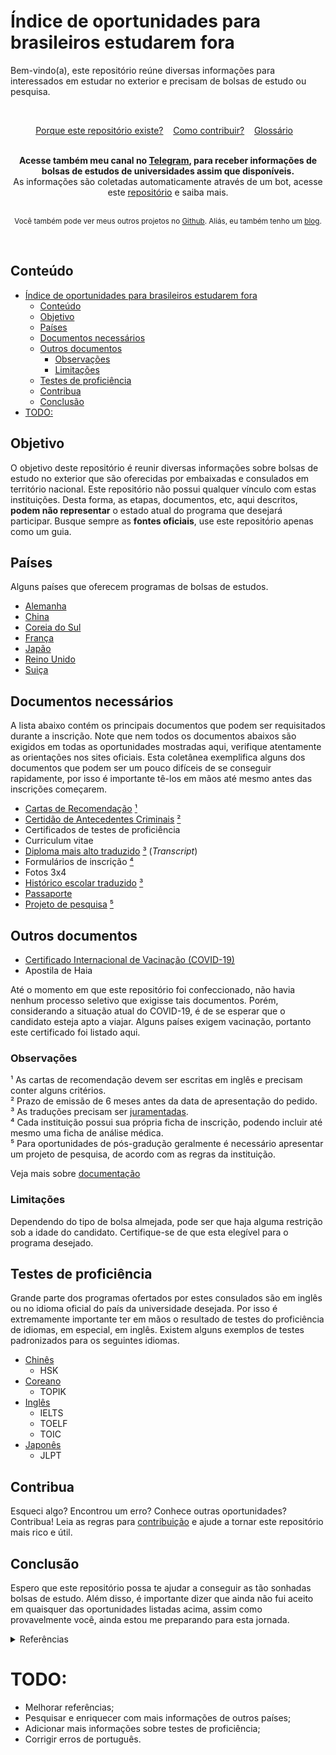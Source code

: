# Índice de oportunidades para brasileiros estudarem fora

Bem-vindo(a), este repositório reúne diversas informações para interessados em estudar no exterior e precisam de bolsas de estudo ou pesquisa.

<br>

<p align="center">
  <a href="./why.md">Porque este repositório existe?</a>&nbsp;&nbsp;&nbsp;
  <a href="./CONTRIBUTING.md">Como contribuir?</a>&nbsp;&nbsp;&nbsp;
  <a href="./glossary.md">Glossário</a>&nbsp;&nbsp;&nbsp;
</p>

<br>

<div align="center">
  <b>Acesse também meu canal no <a href="https://t.me/+LUWAZNQoHSs0MTBh">Telegram</a>, para receber informações de bolsas de estudos de universidades assim que disponíveis.</b><br>
  As informações são coletadas automaticamente através de um bot, acesse este <a href="https://github.com/Daniel-EST/scholarships-alerts">repositório</a> e saiba mais.
</div>

<br>

<p align="center">
  <sub>Você também pode ver meus outros projetos no <a href="https://www.github.com/Daniel-EST">Github</a>. Aliás, eu também tenho um <a href="https://www.danields.me">blog</a>.
</p>

<br>


## Conteúdo

- [Índice de oportunidades para brasileiros estudarem fora](#índice-de-oportunidades-para-brasileiros-estudarem-fora)
  - [Conteúdo](#conteúdo)
  - [Objetivo](#objetivo)
  - [Países](#países)
  - [Documentos necessários](#documentos-necessários)
  - [Outros documentos](#outros-documentos)
    - [Observações](#observações)
    - [Limitações](#limitações)
  - [Testes de proficiência](#testes-de-proficiência)
  - [Contribua](#contribua)
  - [Conclusão](#conclusão)
- [TODO:](#todo)

## Objetivo

O objetivo deste repositório é reunir diversas informações sobre bolsas de estudo no exterior que são oferecidas por embaixadas e consulados em território nacional. 
Este repositório não possui qualquer vínculo com estas instituições. Desta forma, as etapas, documentos, etc, aqui descritos, **podem não representar** o estado atual do programa que desejará participar. Busque sempre as **fontes oficiais**, use este repositório apenas como um guia.

## Países

Alguns países que oferecem programas de bolsas de estudos.

- [Alemanha](./scholarships/germany/)
- [China](./scholarships/china/)
- [Coreia do Sul](./scholarships/south_korea/)
- [França](./scholarships/france)
- [Japão](./scholarships/japan)
- [Reino Unido](./scolarships/uk/)
- [Suiça](./scolarships/switzerland/)

## Documentos necessários

A lista abaixo contém os principais documentos que podem ser requisitados durante a inscrição. Note que nem todos os documentos abaixos são exigidos em todas as oportunidades mostradas aqui, verifique atentamente as orientações nos sites oficiais. Esta coletânea exemplifica alguns dos documentos que podem ser um pouco difíceis de se conseguir rapidamente, por isso é importante tê-los em mãos até mesmo antes das inscrições começarem.

- [Cartas de Recomendação](./documents/recommendation-letter.md) [¹](#observações)
- [Certidão de Antecedentes Criminais](https://www.gov.br/pt-br/servicos/emitir-certidao-de-antecedentes-criminais) [²](#observações)
- Certificados de testes de proficiência
- Curriculum vitae
- [Diploma mais alto traduzido](./documents/degree-and-transcripts.md) [³](#observações) (_Transcript_)
- Formulários de inscrição [⁴](#observações)
- Fotos 3x4
- [Histórico escolar traduzido](./documents/degree-and-transcripts.md) [³](#observações)
- [Passaporte](https://www.gov.br/pt-br/servicos/obter-passaporte-comum-para-brasileiro)
- [Projeto de pesquisa](./documents/degree.md) [⁵](#observações)

## Outros documentos

- [Certificado Internacional de Vacinação (COVID-19)](https://www.gov.br/pt-br/servicos/obter-o-certificado-internacional-de-vacinacao-e-profilaxia)
- Apostila de Haia

Até o momento em que este repositório foi confeccionado, não havia nenhum processo seletivo que exigisse tais documentos. Porém, considerando a situação atual do COVID-19, é de se esperar que o candidato esteja apto a viajar. Alguns países exigem vacinação, portanto este certificado foi listado aqui.

### Observações

¹ As cartas de recomendação devem ser escritas em inglês e precisam conter alguns critérios.  
² Prazo de emissão de 6 meses antes da data de apresentação do pedido.  
³ As traduções precisam ser [juramentadas](./documents/degree-and-transcripts.md).  
⁴ Cada instituição possui sua própria ficha de inscrição, podendo incluir até mesmo uma ficha de análise médica.  
⁵ Para oportunidades de pós-gradução geralmente é necessário apresentar um projeto de pesquisa, de acordo com as regras da instituição.  

Veja mais sobre [documentação](./documents/)

### Limitações

Dependendo do tipo de bolsa almejada, pode ser que haja alguma restrição sob a idade do candidato. Certifique-se de que esta elegível para o programa desejado.

## Testes de proficiência

Grande parte dos programas ofertados por estes consulados são em inglês ou no idioma oficial do país da universidade desejada. Por isso é extremamente importante ter em mãos o resultado de testes do proficiência de idiomas, em especial, em inglês.
Existem alguns exemplos de testes padronizados para os seguintes idiomas.

- [Chinês](./languages/chinese.md)
  - HSK
- [Coreano](./languages/korean.md)
  - TOPIK
- [Inglês](./languages/english.md)
  - IELTS
  - TOELF
  - TOIC
- [Japonês](./languages/japanese.md)
  - JLPT

<!-- ## Outras recomendações
Lorem ipsum -->

## Contribua

Esqueci algo? Encontrou um erro? Conhece outras oportunidades? Contribua! Leia as regras para [contribuição](./CONTRIBUTING.md) e ajude a tornar este repositório mais rico e útil.

## Conclusão

Espero que este repositório possa te ajudar a conseguir as tão sonhadas bolsas de estudo. Além disso, é importante dizer que ainda não fui aceito em quaisquer das oportunidades listadas acima, assim como provavelmente você, ainda estou me preparando para esta jornada. 


<details>
  <summary>Referências</summary>
  <ul>
    <li><a href="#">https://www.estudarfora.org.br/bolsas-do-governo/</a></li>
    <li><a href="#">https://www.edublin.com.br/voce-ja-ouviu-falar-nas-bolsas-de-estudos-governamentais/</a></li>
    <li> Alemanha
      <ul>
       <li><a href="#">https://www.daad.org.br/pt/</a></li>
       <li><a href="#">https://www.study-in-germany.de/en/plan-your-studies/steps/</a></li>
      </ul>
    </li>
    <li> Australia
      <ul>
       <li><a href="#">https://brazil.embassy.gov.au/brasportuguese/home.html</a></li>
      </ul>
    </li>
    <li> Japão
      <ul>
       <li><a href="#">https://www.br.emb-japan.go.jp/itpr_pt/bolsas_programas.html</a></li>
      </ul>
    </li>
    <li> China
      <ul>    
        <li><a href="#">http://br.china-embassy.org/por/sghds/202111/t20211116_10448697.htm</a></li>
        <li><a href="#">http://br.china-embassy.org/por/sghds/</a></li>
        <li><a href="#">https://studyinchina.csc.edu.cn/#/home</a></li>
        <li><a href="#">https://www.campuschina.org/index.html</a></li>
      </ul>
    </li>   
     <li> Coreia do Sul
      <ul>    
        <li><a href="#">https://overseas.mofa.go.kr/br-pt/brd/m_22116/view.do?seq=761036</a></li>
        <li><a href="#">https://overseas.mofa.go.kr/br-pt/brd/m_22116/view.do?seq=761103&page=5</a></li>
        <li><a href="#">https://overseas.mofa.go.kr/br-pt/brd/m_22116/view.do?seq=761129</a></li>
      </ul>
    </li>
    <li> Reino Unido
      <ul>    
       <li><a href="#">https://www.chevening.org/scholarship/brazil/</a></li>
      </ul>
    </li>
    <li> Suíça
      <ul>
        <li><a href="#">https://www.eda.admin.ch/countries/brazil/pt/home/prestacao/bolsas.html</a></li>
       <li><a href="#">https://www.gov.br/mcti/pt-br/acompanhe-o-mcti/noticias/2020/09/embaixada-da-suica-no-brasil-oferece-bolsas-de-estudo-para-pesquisadores</a></li>
      </ul>
    </li>
  </ul>
</details>

# TODO:
- Melhorar referências;
- Pesquisar e enriquecer com mais informações de outros países;
- Adicionar mais informações sobre testes de proficiência;
- Corrigir erros de português.
